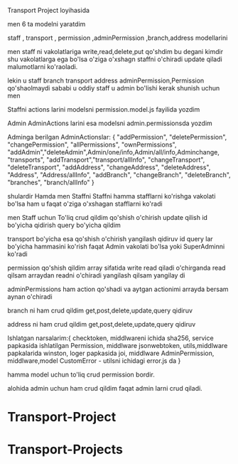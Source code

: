 Transport Project loyihasida 


men 6 ta modelni yaratdim

staff , transport , permission ,adminPermission ,branch,address modellarini

men staff ni vakolatlariga write,read,delete,put qo'shdim bu degani 
kimdir shu vakolatlarga ega bo'lsa o'ziga o'xshagn staffni o'chiradi update qiladi
malumotlarni ko'raoladi.

lekin u staff branch transport address adminPermission,Permission qo'shaolmaydi sababi u oddiy staff
u admin bo'lishi kerak shunish uchun men

Staffni actions larini modelsni permission.model.js fayilida yozdim

Admin AdminActions larini esa modelsni admin.permissionsda yozdim

Adminga berilgan AdminActionslar: {
     "addPermission", "deletePermission", "changePermission", "allPermissions", "ownPermissions",
    "addAdmin","deleteAdmin",Admin/one/info,Admin/all/info,Adminchange,
    "transports", "addTransport","transport/allInfo", "changeTransport", "deleteTransport",
    "addAddress", "changeAddress", "deleteAddress", "Address", "Address/allInfo",
    "addBranch", "changeBranch", "deleteBranch", "branches", "branch/allInfo"
}
 
 shulardir Hamda men Staffni Staffni hamma stafflarni ko'rishga vakolati bo'lsa ham u faqat o'ziga o'xshagan stafflarni ko'radi


 men Staff uchun To'liq crud qildim qo'shish o'chirish update qilish id bo'yicha qidirish query bo'yicha qildim


 transport bo'yicha esa qo'shish o'chirish yangilash qidiruv id query lar bo'yicha hammasini ko'rish faqat Admin vakolati bo'lsa yoki SuperAdminni ko'radi


 permission qo'shish qildim array sifatida write read qiladi o'chirganda read qilsam arraydan readni o'chiradi yangilash qilsam yangilay di 


 adminPermissions ham action qo'shadi va aytgan actionimi arrayda bersam aynan o'chiradi


 branch ni ham crud qildim get,post,delete,update,query qidiruv


 address  ni ham crud qildim get,post,delete,update,query qidiruv



 Ishlatgan narsalarim:{
    checktoken, middlwareni ichida
    sha256, service papkasida ishlatilgan
    Permission, middlware
    jsonwebtoken, utils,middlware papkalarida
    winston, loger papkasida
    joi, middlware
    AdminPermission, middlware,model
    CustomError  - utilsni ichidagi error.js da
 }


 hamma model uchun to'liq crud permission bordir.


 alohida admin uchun ham crud qildim faqat admin larni crud qiladi.

# Transport-Project
# Transport-Projects

